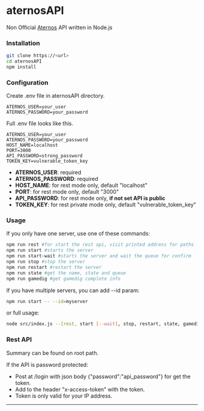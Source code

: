 # aternosAPI

Non Official [Aternos](https://aternos.org) API written in Node.js

### Installation

```bash
git clone https://<url>
cd aternosAPI
npm install
```

### Configuration

Create .env file in aternosAPI directory.
```
ATERNOS_USER=your_user
ATERNOS_PASSWORD=your_password
```

Full .env file looks like this.
```
ATERNOS_USER=your_user
ATERNOS_PASSWORD=your_password
HOST_NAME=localhost
PORT=3000
API_PASSWORD=strong_password
TOKEN_KEY=vulnerable_token_key
```

- **ATERNOS_USER**: required
- **ATERNOS_PASSWORD**: required
- **HOST_NAME**: for rest mode only, default "localhost"
- **PORT**: for rest mode only, default "3000"
- **API_PASSWORD**: for rest mode only, **if not set API is public**
- **TOKEN_KEY**: for rest private mode only, default "vulnerable_token_key"

### Usage

If you only have one server, use one of these commands:
```bash
npm run rest #for start the rest api, visit printed address for paths
npm run start #starts the server
npm run start-wait #starts the server and wait the queue for confirm
npm run stop #stop the server
npm run restart #restart the server
npm run state #get the name, state and queue
npm run gamedig #get gamedig complete info
```

If you have multiple servers, you can add --id param:
```bash
npm run start -- --id=myserver
```
or full usage:
```bash
node src/index.js --[rest, start [--wait], stop, restart, state, gamedig] [--id=<server id or name>]
```

### Rest API

Summary can be found on root path.

If the API is password protected:
- Post at /login with json body {"password":"api_password"} for get the token.
- Add to the header "x-access-token" with the token.
- Token is only valid for your IP address.

---
